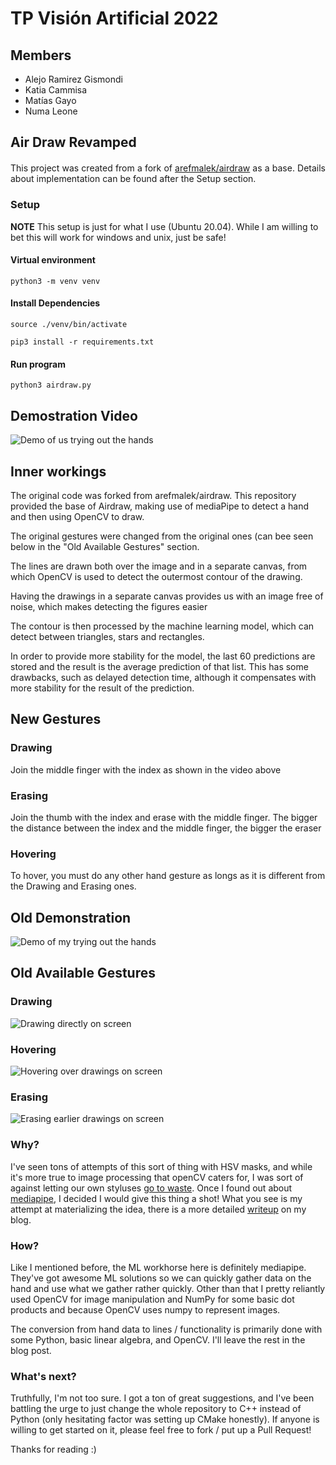 # TP Visión Artificial 2022

## Members

- Alejo Ramirez Gismondi
- Katia Cammisa
- Matías Gayo
- Numa Leone

## Air Draw Revamped

<p style="text-align: justify; margin-bottom: 20px; margin-top: 20px;">
This project was created from a fork of <a href="https://github.com/arefmalek/airdraw">arefmalek/airdraw</a> as a base. Details about implementation can be found after the Setup section.
</p>

### Setup
<b>NOTE</b> This setup is just for what I use (Ubuntu 20.04). While I am willing to bet this will work for windows and unix, just be safe!
#### Virtual environment
`python3 -m venv venv`
#### Install Dependencies
`source ./venv/bin/activate`

`pip3 install -r requirements.txt`
#### Run program
`python3 airdraw.py`

## Demostration Video

![Demo of us trying out the hands](./demo_gifs/demonstration.gif)

## Inner workings

The original code was forked from arefmalek/airdraw.
This repository provided the base of Airdraw, making use of mediaPipe to detect a hand and then using OpenCV to draw.

The original gestures were changed from the original ones (can bee seen below in the "Old Available Gestures" section.

The lines are drawn both over the image and in a separate canvas, from which OpenCV is used to detect the outermost contour of the drawing.

Having the drawings in a separate canvas provides us with an image free of noise, which makes detecting the figures easier

The contour is then processed by the machine learning model, which can detect between triangles, stars and rectangles.

In order to provide more stability for the model, the last 60 predictions are stored and the result is the average prediction of that list. This has some drawbacks, such as delayed detection time, although it compensates with more stability for the result of the prediction.

## New Gestures

### Drawing

Join the middle finger with the index as shown in the video above

### Erasing

Join the thumb with the index and erase with the middle finger. The bigger the distance between the index and the middle finger, the bigger the eraser

### Hovering

To hover, you must do any other hand gesture as longs as it is different from the Drawing and Erasing ones.

## Old Demonstration

![Demo of my trying out the hands](./demo.gif)

## Old Available Gestures

### Drawing
![Drawing directly on screen](./demo_gifs/drawing.gif)

### Hovering
![Hovering over drawings on screen](./demo_gifs/hovering.gif)

### Erasing
![Erasing earlier drawings on screen](./demo_gifs/eraser.gif)

### Why?
I've seen tons of attempts of this sort of thing with HSV masks, and while it's more true to image processing that openCV caters for, I was sort of against letting our own styluses [go to waste](https://money.cnn.com/2015/09/10/technology/apple-pencil-steve-jobs-stylus/index.html).
Once I found out about [mediapipe](https://google.github.io/mediapipe/), I decided I would give this thing a shot! What you see is my attempt at materializing the idea, there is a more detailed [writeup](https://arefmalek.github.io/blog/Airdraw/) on my blog. 

### How?
Like I mentioned before, the ML workhorse here is definitely mediapipe. They've got awesome ML solutions so we can quickly gather data on the hand and use what we gather rather quickly. Other than that I pretty reliantly used OpenCV for image manipulation and NumPy for some basic dot products and because OpenCV uses numpy to represent images.

The conversion from hand data to lines / functionality is primarily done with some Python, basic linear algebra, and OpenCV. I'll leave the rest in the blog post. 

### What's next?
Truthfully, I'm not too sure. I got a ton of great suggestions, and I've been battling the urge to just change the whole repository to C++ instead of Python (only hesitating factor was setting up CMake honestly). If anyone is willing to get started on it, please feel free to fork / put up a Pull Request! 

Thanks for reading :)
